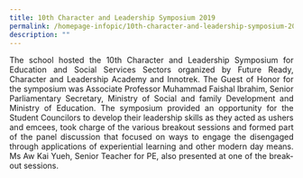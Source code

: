 ```yaml
---
title: 10th Character and Leadership Symposium 2019
permalink: /homepage-infopic/10th-character-and-leadership-symposium-2019/
description: ""
---
```

<p style="text-align: justify;">The school hosted the 10th Character and Leadership Symposium for Education and Social Services Sectors organized by Future Ready, Character and Leadership Academy and Innotrek. The Guest of Honor for the symposium was Associate Professor Muhammad Faishal Ibrahim, Senior Parliamentary Secretary, Ministry of Social and family Development and Ministry of Education. The symposium provided an opportunity for the Student Councilors to develop their leadership skills as they acted as ushers and emcees, took charge of the various breakout sessions and formed part of the panel discussion that focused on ways to engage the disengaged through applications of experiential learning and other modern day means. Ms Aw Kai Yueh, Senior Teacher for PE, also presented at one of the break-out sessions.</p>